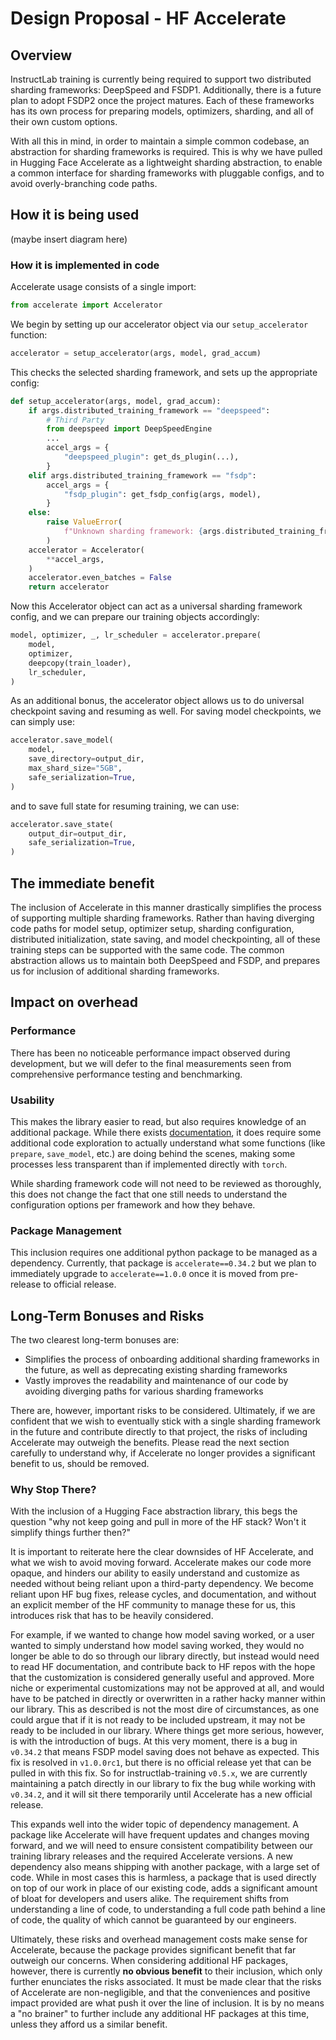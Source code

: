 # Design Proposal - HF Accelerate

## Overview

InstructLab training is currently being required to support two distributed sharding frameworks: DeepSpeed and FSDP1. Additionally, there is a future plan to adopt FSDP2 once the project matures. Each of these frameworks has its own process for preparing models, optimizers, sharding, and all of their own custom options.

With all this in mind, in order to maintain a simple common codebase, an abstraction for sharding frameworks is required. This is why we have pulled in Hugging Face Accelerate as a lightweight sharding abstraction, to enable a common interface for sharding frameworks with pluggable configs, and to avoid overly-branching code paths.

## How it is being used

(maybe insert diagram here)

### How it is implemented in code

Accelerate usage consists of a single import:

```python
from accelerate import Accelerator
```

We begin by setting up our accelerator object via our `setup_accelerator` function:

```python
accelerator = setup_accelerator(args, model, grad_accum)
```

This checks the selected sharding framework, and sets up the appropriate config:

```python
def setup_accelerator(args, model, grad_accum):
    if args.distributed_training_framework == "deepspeed":
        # Third Party
        from deepspeed import DeepSpeedEngine
        ...
        accel_args = {
            "deepspeed_plugin": get_ds_plugin(...),
        }
    elif args.distributed_training_framework == "fsdp":
        accel_args = {
            "fsdp_plugin": get_fsdp_config(args, model),
        }
    else:
        raise ValueError(
            f"Unknown sharding framework: {args.distributed_training_framework}"
        )
    accelerator = Accelerator(
        **accel_args,
    )
    accelerator.even_batches = False
    return accelerator
```

Now this Accelerator object can act as a universal sharding framework config, and we can prepare our training objects accordingly:

```python
model, optimizer, _, lr_scheduler = accelerator.prepare(
    model,
    optimizer,
    deepcopy(train_loader),
    lr_scheduler,
)
```

As an additional bonus, the accelerator object allows us to do universal checkpoint saving and resuming as well. For saving model checkpoints, we can simply use:

```python
accelerator.save_model(
    model,
    save_directory=output_dir,
    max_shard_size="5GB",
    safe_serialization=True,
)
```

and to save full state for resuming training, we can use:

```python
accelerator.save_state(
    output_dir=output_dir,
    safe_serialization=True,
)
```

## The immediate benefit

The inclusion of Accelerate in this manner drastically simplifies the process of supporting multiple sharding frameworks. Rather than having diverging code paths for model setup, optimizer setup, sharding configuration, distributed initialization, state saving, and model checkpointing, all of these training steps can be supported with the same code. The common abstraction allows us to maintain both DeepSpeed and FSDP, and prepares us for inclusion of additional sharding frameworks.

## Impact on overhead

### Performance

There has been no noticeable performance impact observed during development, but we will defer to the final measurements seen from comprehensive performance testing and benchmarking.

### Usability

This makes the library easier to read, but also requires knowledge of an additional package. While there exists [documentation](https://huggingface.co/docs/accelerate/v1.0.0rc1/en/index), it does require some additional code exploration to actually understand what some functions (like `prepare`, `save_model`, etc.) are doing behind the scenes, making some processes less transparent than if implemented directly with `torch`.

While sharding framework code will not need to be reviewed as thoroughly, this does not change the fact that one still needs to understand the configuration options per framework and how they behave.

### Package Management

This inclusion requires one additional python package to be managed as a dependency. Currently, that package is `accelerate==0.34.2` but we plan to immediately upgrade to `accelerate==1.0.0` once it is moved from pre-release to official release.

## Long-Term Bonuses and Risks

The two clearest long-term bonuses are:

- Simplifies the process of onboarding additional sharding frameworks in the future, as well as deprecating existing sharding frameworks
- Vastly improves the readability and maintenance of our code by avoiding diverging paths for various sharding frameworks

There are, however, important risks to be considered. Ultimately, if we are confident that we wish to eventually stick with a single sharding framework in the future and contribute directly to that project, the risks of including Accelerate may outweigh the benefits. Please read the next section carefully to understand why, if Accelerate no longer provides a significant benefit to us, should be removed.

### Why Stop There?

With the inclusion of a Hugging Face abstraction library, this begs the question "why not keep going and pull in more of the HF stack? Won't it simplify things further then?"

It is important to reiterate here the clear downsides of HF Accelerate, and what we wish to avoid moving forward. Accelerate makes our code more opaque, and hinders our ability to easily understand and customize as needed without being reliant upon a third-party dependency. We become reliant upon HF bug fixes, release cycles, and documentation, and without an explicit member of the HF community to manage these for us, this introduces risk that has to be heavily considered.

For example, if we wanted to change how model saving worked, or a user wanted to simply understand how model saving worked, they would no longer be able to do so through our library directly, but instead would need to read HF documentation, and contribute back to HF repos with the hope that the customization is considered generally useful and approved. More niche or experimental customizations may not be approved at all, and would have to be patched in directly or overwritten in a rather hacky manner within our library. This as described is not the most dire of circumstances, as one could argue that if it is not ready to be included upstream, it may not be ready to be included in our library. Where things get more serious, however, is with the introduction of bugs. At this very moment, there is a bug in `v0.34.2` that means FSDP model saving does not behave as expected. This fix is resolved in `v1.0.0rc1`, but there is no official release yet that can be pulled in with this fix. So for instructlab-training `v0.5.x`, we are currently maintaining a patch directly in our library to fix the bug while working with `v0.34.2`, and it will sit there temporarily until Accelerate has a new official release.

This expands well into the wider topic of dependency management. A package like Accelerate will have frequent updates and changes moving forward, and we will need to ensure consistent compatibility between our training library releases and the required Accelerate versions. A new dependency also means shipping with another package, with a large set of code. While in most cases this is harmless, a package that is used directly on top of our work in place of our existing code, adds a significant amount of bloat for developers and users alike. The requirement shifts from understanding a line of code, to understanding a full code path behind a line of code, the quality of which cannot be guaranteed by our engineers.

Ultimately, these risks and overhead management costs make sense for Accelerate, because the package provides significant benefit that far outweigh our concerns. When considering additional HF packages, however, there is currently **no obvious benefit** to their inclusion, which only further enunciates the risks associated. It must be made clear that the risks of Accelerate are non-negligible, and that the conveniences and positive impact provided are what push it over the line of inclusion. It is by no means a "no brainer" to further include any additional HF packages at this time, unless they afford us a similar benefit.
